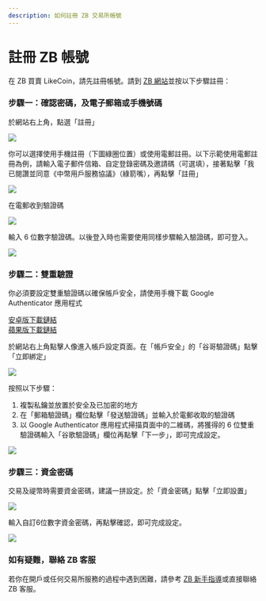 ```yaml
---
description: 如何註冊 ZB 交易所帳號
---
```


# 註冊 ZB 帳號

在 ZB 買賣 LikeCoin，請先註冊帳號。請到 [ZB 網站](https://zb.com)並按以下步驟註冊：

### 步驟一：確認密碼，及電子郵箱或手機號碼 <a id="1"></a>

於網站右上角，點選「註冊」

![](../../.gitbook/assets/zb-01.png)

你可以選擇使用手機註冊（下圖綠圈位置）或使用電郵註冊。以下示範使用電郵註冊為例，請輸入電子郵件信箱、自定登錄密碼及邀請碼（可選填），接著點擊「我已閱讚並同意《中幣用戶服務協議》（綠箭嘴），再點擊「註冊」

![](../../.gitbook/assets/zb-02.png)

在電郵收到驗證碼

![](../../.gitbook/assets/zb-03.png)

輸入 6 位數字驗證碼。以後登入時也需要使用同樣步驟輸入驗證碼，即可登入。

![](../../.gitbook/assets/zb-04.png)

### 步驟二：雙重驗證 <a id="3-google-"></a>

你必須要設定雙重驗證碼以確保帳戶安全，請使用手機下載  Google Authenticator 應用程式

[安卓版下載鏈結](https://play.google.com/store/apps/details?id=com.google.android.apps.authenticator2&hl=zh_TW)  
[蘋果版下載鏈結](https://apps.apple.com/hk/app/google-authenticator/id388497605)

於網站右上角點擊人像進入帳戶設定頁面。在「帳戶安全」的「谷哥驗證碼」點擊「立即綁定」

![](../../.gitbook/assets/zb-06.png)

按照以下步驟：

1. 複製私鑰並放置於安全及已加密的地方
2. 在「郵箱驗證碼」欄位點擊「發送驗證碼」並輸入於電郵收取的驗證碼
3. 以 Google Authenticator 應用程式掃描頁面中的二維碼，將獲得的 6 位雙重驗證碼輸入「谷歌驗證碼」欄位再點擊「下一步」，即可完成設定。



![](../../.gitbook/assets/zb-07.png)

### 步驟三：資金密碼

交易及禔幣時需要資金密碼，建議一拼設定。於「資金密碼」點擊「立即設置」

![](../../.gitbook/assets/zb-08.png)

輸入自訂6位數字資金密碼，再點擊確認，即可完成設定。

![](../../.gitbook/assets/zb-09.png)

### 如有疑難，聯絡 ZB 客服

若你在開戶或任何交易所服務的過程中遇到困難，請參考 [ZB 新手指導](https://www.zb.com/help/guides)或直接聯絡 ZB 客服。

